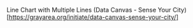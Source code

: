 Line Chart with Multiple Lines
(Data Canvas - Sense Your City)[https://grayarea.org/initiate/data-canvas-sense-your-city/]